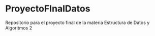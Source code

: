 # ProyectoFInalDatos
 Repositorio para el proyecto final de la materia Estructura de Datos y Algoritmos 2
